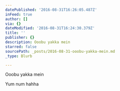 ```yaml
---
datePublished: '2016-08-31T16:26:05.487Z'
inFeed: true
author: []
via: {}
dateModified: '2016-08-31T16:24:30.379Z'
title: ''
publisher: {}
description: Ooobu yakka mein
starred: false
sourcePath: _posts/2016-08-31-ooobu-yakka-mein.md
_type: Blurb

---
```

Ooobu yakka mein

Yum num hahha